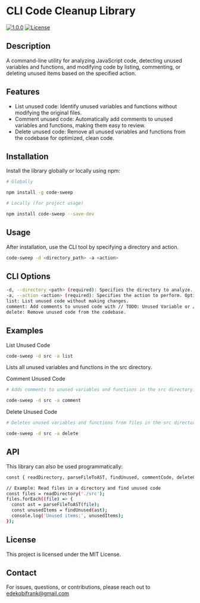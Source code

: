 # CLI Code Cleanup Library

[![1.0.0](https://badge.fury.io/js/code-sweep.svg)](https://badge.fury.io/js/code-sweep)
[![License](https://img.shields.io/badge/license-MIT-blue.svg)](LICENSE)

## Description

A command-line utility for analyzing JavaScript code, detecting unused variables and functions, and modifying code by listing, commenting, or deleting unused items based on the specified action.

## Features

- List unused code: Identify unused variables and functions without modifying the original files.
- Comment unused code: Automatically add comments to unused variables and functions, making them easy to review.
- Delete unused code: Remove all unused variables and functions from the codebase for optimized, clean code.

## Installation

Install the library globally or locally using npm:

```bash
# Globally

npm install -g code-sweep
```

```bash
# Locally (for project usage)

npm install code-sweep --save-dev
```

## Usage

After installation, use the CLI tool by specifying a directory and action.

```bash
code-sweep -d <directory_path> -a <action>
```

## CLI Options

```bash
-d, --directory <path> (required): Specifies the directory to analyze.
-a, --action <action> (required): Specifies the action to perform. Options:
list: List unused code without making changes.
comment: Add comments to unused code with // TODO: Unused Variable or // TODO: Unused Function.
delete: Remove unused code from the codebase.
```

## Examples

List Unused Code

```bash
code-sweep -d src -a list
```

Lists all unused variables and functions in the src directory.

Comment Unused Code

```bash
# Adds comments to unused variables and functions in the src directory.

code-sweep -d src -a comment
```

Delete Unused Code

```bash
# Deletes unused variables and functions from files in the src directory.

code-sweep -d src -a delete
```

## API

This library can also be used programmatically:

```bash
const { readDirectory, parseFileToAST, findUnused, commentCode, deleteCode } = require('code-sweep');

// Example: Read files in a directory and find unused code
const files = readDirectory('./src');
files.forEach((file) => {
  const ast = parseFileToAST(file);
  const unusedItems = findUnused(ast);
  console.log('Unused items:', unusedItems);
});
```

## License

This project is licensed under the MIT License.

## Contact

For issues, questions, or contributions, please reach out to edekobifrank@gmail.com
